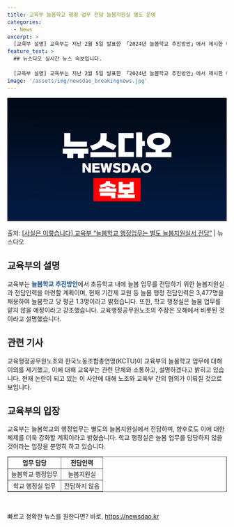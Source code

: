 ```yaml
---
title: 교육부 늘봄학교 행정 업무 전담 늘봄지원실 별도 운영
categories:
  - News
excerpt: >
  [교육부 설명] 교육부는 지난 2월 5일 발표한 「2024년 늘봄학교 추진방안」에서 제시한 대로 초등학교 내…
feature_text: >
  ## 뉴스다오 실시간 뉴스 속보입니다.

  [교육부 설명] 교육부는 지난 2월 5일 발표한 「2024년 늘봄학교 추진방안」에서 제시한 대로 초등학교 내…
image: '/assets/img/newsdao_breakingnews.jpg'
---
```


![뉴스다오 속보](/assets/img/newsdao_breakingnews.jpg)

<p>출처: <a href="https://newsdao.kr/3362" rel="dofollow">[사실은 이렇습니다] 교육부 “늘봄학교 행정업무는 별도 늘봄지원실서 전담”</a> | 뉴스다오</p>

<h2 data-ke-size="size26">교육부의 설명</h2>
교육부는 <b><span style="color: #1a5490;">늘봄학교 추진방안</span></b>에서 초등학교 내에 늘봄 업무를 전담하기 위한 늘봄지원실과 전담인력을 마련할 계획이며, 현재 기간제 교원 등 늘봄 행정 전담인력은 3,477명을 채용하여 늘봄학교 당 평균 1.3명이라고 밝혔습니다. 또한, 학교 행정실은 늘봄 업무를 맡지 않을 예정이라고 강조했습니다. 교육행정공무원노조의 주장은 오해에서 비롯된 것이라고 설명했습니다.

<h2 data-ke-size="size26">관련 기사</h2>
교육행정공무원노조와 한국노동조합총연맹(KCTU)이 교육부의 늘봄학교 업무에 대해 이의를 제기했고, 이에 대해 교육부는 관련 단체와 소통하고, 설명하겠다고 밝히고 있습니다. 현재 논란이 되고 있는 이 사안에 대해 노조와 교육부 간의 협의가 이뤄질 것으로 보입니다. 

<h2 data-ke-size="size26">교육부의 입장</h2>
교육부는 늘봄학교의 행정업무는 별도의 늘봄지원실에서 전담하며, 향후로도 이에 대한 체제를 더욱 강화할 계획이라고 밝혔습니다. 학교 행정실은 늘봄 업무를 담당하지 않을 것이라는 입장을 분명히 하고 있습니다.

<table style="width: 100%;" border="1">
<tbody>
<tr>
<td style="text-align: center; height: 17px;"><b>업무 담당</b></td>
<td style="text-align: center; height: 17px;"><b>전담인력</b></td>
</tr>
<tr>
<td style="text-align: center; height: 17px;">늘봄학교 행정업무</td>
<td style="text-align: center; height: 17px;">늘봄지원실</td>
</tr>
<tr>
<td style="text-align: center; height: 17px;">학교 행정실 업무</td>
<td style="text-align: center; height: 17px;">전담하지 않음</td>
</tr>
</tbody>
</table>

<p data-ke-size="size16">&nbsp;</p> 

빠르고 정확한 뉴스를 원한다면? 바로, <a href="https://newsdao.kr" rel="dofollow">https://newsdao.kr</a>


